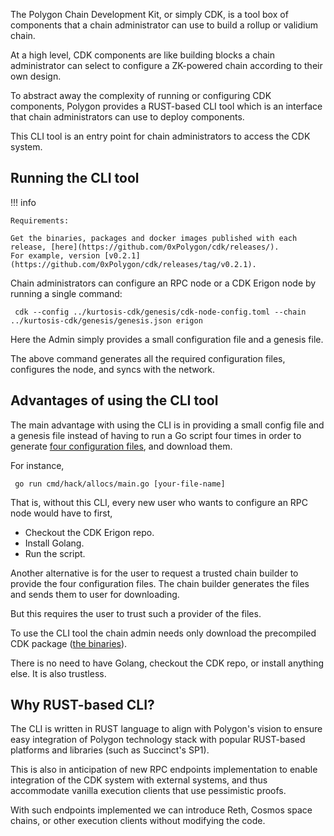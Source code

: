The Polygon Chain Development Kit, or simply CDK, is a tool box of components that a chain administrator can use to build a rollup or validium chain.

At a high level, CDK components are like building blocks a chain administrator can select to configure a ZK-powered chain according to their own design.

To abstract away the complexity of running or configuring CDK components, Polygon provides a RUST-based CLI tool which is an interface that chain administrators can use to deploy components.

This CLI tool is an entry point for chain administrators to access the CDK system.

## Running the CLI tool

!!! info
    
    Requirements:

    Get the binaries, packages and docker images published with each release, [here](https://github.com/0xPolygon/cdk/releases/).
    For example, version [v0.2.1](https://github.com/0xPolygon/cdk/releases/tag/v0.2.1).

Chain administrators can configure an RPC node or a CDK Erigon node by running a single command:

```
 cdk --config ../kurtosis-cdk/genesis/cdk-node-config.toml --chain ../kurtosis-cdk/genesis/genesis.json erigon
```

Here the Admin simply provides a small configuration file and a genesis file.

The above command generates all the required configuration files, configures the node, and syncs with the network.

## Advantages of using the CLI tool

The main advantage with using the CLI is in providing a small config file and a genesis file instead of having to run a Go script four times in order to generate [four configuration files](https://github.com/0xPolygonHermez/cdk-erigon/?tab=readme-ov-file#dynamic-chain-configuration), and download them.

For instance,

```
 go run cmd/hack/allocs/main.go [your-file-name]
```

That is, without this CLI, every new user who wants to configure an RPC node would have to first,

- Checkout the CDK Erigon repo.
- Install Golang.
- Run the script.

Another alternative is for the user to request a trusted chain builder to provide the four configuration files. The chain builder generates the files and sends them to user for downloading.

But this requires the user to trust such a provider of the files.

To use the CLI tool the chain admin needs only download the precompiled CDK package ([the binaries](https://github.com/0xPolygon/cdk/releases/)).

There is no need to have Golang, checkout the CDK repo, or install anything else. It is also trustless.

## Why RUST-based CLI?

The CLI is written in RUST language to align with Polygon's vision to ensure easy integration of Polygon technology stack with popular RUST-based platforms and libraries (such as Succinct's SP1).

This is also in anticipation of new RPC endpoints implementation to enable integration of the CDK system with external systems, and thus accommodate vanilla execution clients that use pessimistic proofs.

With such endpoints implemented we can introduce Reth, Cosmos space chains, or other execution clients without modifying the code.
